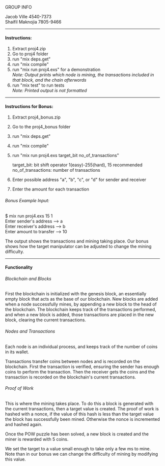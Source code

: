 GROUP INFO

Jacob Ville	        4540-7373<br>
Shaifil Maknojia	7805-9466<br>

***

#### Instructions:

1. Extract proj4.zip
2. Go to proj4 folder
3. run "mix deps.get"
4. run "mix compile"
5. run "mix run proj4.exs" for a demonstration <br>
    _Note: Output prints which node is mining, the transactions included in that block, and the chain afterwords_ 
6. run "mix test" to run tests<br>
    _Note: Printed output is not formatted_
	
***

#### Instructions for Bonus:

1. Extract proj4_bonus.zip
2. Go to the proj4_bonus folder
3. run "mix deps.get"
4. run "mix compile"
5. run "mix run proj4.exs target_bit no_of_transactions"

    target_bit: bit shift operator 1(easy)-255(hard), 15 recommended
    no_of_transactions: number of transactions
    
6. Enter possible address "a", "b", "c", or "d" for sender and receiver
7. Enter the amount for each transaction

###### Bonus Example Input: 
$ mix run proj4.exs 15 1<br>
Enter sender's address --> a<br>
Enter receiver's address --> b<br>
Enter amount to transfer --> 10<br>

The output shows the transactions and mining taking place. Our bonus shows how the target manipulator can be adjusted to change the mining difficulty.

***

#### Functionality

###### Blockchain and Blocks
First the blockchain is initialized with the genesis block, an essentially empty block that acts as the base of our blockchain. New blocks are added when a node successfully mines, by appending a new block to the head of the blockchain. The blockchain keeps track of the transactions performed, and when a new block is added, those transactions are placed in the new block, clearing the current transactions.

###### Nodes and Transactions
Each node is an individual process, and keeps track of the number of coins in its wallet. 

Transactions transfer coins between nodes and is recorded on the blockchain. First the transaction is verified, ensuring the sender has enough coins to perform the transaction. Then the receiver gets the coins and the transaction is recorded on the blockchain's current transactions.

###### Proof of Work
This is where the mining takes place. To do this a block is generated with the current transactions, then a target value is created. The proof of work is hashed with a nonce, if the value of this hash is less than the target value the block has successfully been mined. Otherwise the nonce is incremented and hashed again.

Once the POW puzzle has been solved, a new block is created and the miner is rewarded with 5 coins.

We set the target to a value small enough to take only a few ms to mine. Note than in our bonus we can change the difficulty of mining by modifying this value.